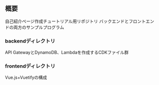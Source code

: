## 概要

自己紹介ページ作成チュートリアル用リポジトリ
バックエンドとフロントエンドの両方のサンプルプログラム

### backendディレクトリ

API GatewayとDynamoDB、Lambdaを作成するCDKファイル群


### frontendディレクトリ

Vue.js+Vuetifyの構成
